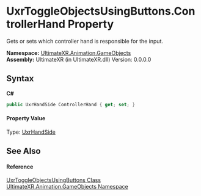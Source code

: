 # UxrToggleObjectsUsingButtons.ControllerHand Property 
 

Gets or sets which controller hand is responsible for the input.

**Namespace:**&nbsp;<a href="N_UltimateXR_Animation_GameObjects">UltimateXR.Animation.GameObjects</a><br />**Assembly:**&nbsp;UltimateXR (in UltimateXR.dll) Version: 0.0.0.0

## Syntax

**C#**<br />
``` C#
public UxrHandSide ControllerHand { get; set; }
```


#### Property Value
Type: <a href="T_UltimateXR_Core_UxrHandSide">UxrHandSide</a>

## See Also


#### Reference
<a href="T_UltimateXR_Animation_GameObjects_UxrToggleObjectsUsingButtons">UxrToggleObjectsUsingButtons Class</a><br /><a href="N_UltimateXR_Animation_GameObjects">UltimateXR.Animation.GameObjects Namespace</a><br />